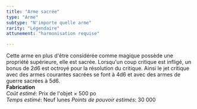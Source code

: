 ```yaml
---
title: "Arme sacrée"
type: "Arme"
subtype: "N'importe quelle arme"
rarity: "Légendaire"
attunement: "harmonisation requise"

---
```

Cette arme en plus d'être considérée comme magique possède une propriété supérieure, elle est sacrée. Lorsqu'un coup critique est infligé, un bonus de 2d6 est octroyé pour la résolution du critique. Ainsi le jet critique avec des armes courantes sacrées se font à 4d6 et avec des armes de guerre sacrées à 5d6.  
**Fabrication**  
*Coût estimé*: Prix de l'objet × 500 po  
*Temps estimé*: Neuf lunes
*Points de pouvoir estimés*: 30 000  
